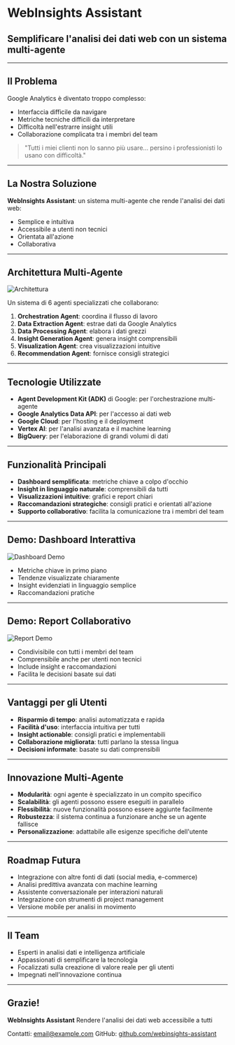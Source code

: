 # WebInsights Assistant
## Semplificare l'analisi dei dati web con un sistema multi-agente

---

## Il Problema

Google Analytics è diventato troppo complesso:
- Interfaccia difficile da navigare
- Metriche tecniche difficili da interpretare
- Difficoltà nell'estrarre insight utili
- Collaborazione complicata tra i membri del team

> "Tutti i miei clienti non lo sanno più usare... persino i professionisti lo usano con difficoltà."

---

## La Nostra Soluzione

**WebInsights Assistant**: un sistema multi-agente che rende l'analisi dei dati web:
- Semplice e intuitiva
- Accessibile a utenti non tecnici
- Orientata all'azione
- Collaborativa

---

## Architettura Multi-Agente

![Architettura](architecture_diagram.png)

Un sistema di 6 agenti specializzati che collaborano:
1. **Orchestration Agent**: coordina il flusso di lavoro
2. **Data Extraction Agent**: estrae dati da Google Analytics
3. **Data Processing Agent**: elabora i dati grezzi
4. **Insight Generation Agent**: genera insight comprensibili
5. **Visualization Agent**: crea visualizzazioni intuitive
6. **Recommendation Agent**: fornisce consigli strategici

---

## Tecnologie Utilizzate

- **Agent Development Kit (ADK)** di Google: per l'orchestrazione multi-agente
- **Google Analytics Data API**: per l'accesso ai dati web
- **Google Cloud**: per l'hosting e il deployment
- **Vertex AI**: per l'analisi avanzata e il machine learning
- **BigQuery**: per l'elaborazione di grandi volumi di dati

---

## Funzionalità Principali

- **Dashboard semplificata**: metriche chiave a colpo d'occhio
- **Insight in linguaggio naturale**: comprensibili da tutti
- **Visualizzazioni intuitive**: grafici e report chiari
- **Raccomandazioni strategiche**: consigli pratici e orientati all'azione
- **Supporto collaborativo**: facilita la comunicazione tra i membri del team

---

## Demo: Dashboard Interattiva

![Dashboard Demo](dashboard_demo.png)

- Metriche chiave in primo piano
- Tendenze visualizzate chiaramente
- Insight evidenziati in linguaggio semplice
- Raccomandazioni pratiche

---

## Demo: Report Collaborativo

![Report Demo](report_demo.png)

- Condivisibile con tutti i membri del team
- Comprensibile anche per utenti non tecnici
- Include insight e raccomandazioni
- Facilita le decisioni basate sui dati

---

## Vantaggi per gli Utenti

- **Risparmio di tempo**: analisi automatizzata e rapida
- **Facilità d'uso**: interfaccia intuitiva per tutti
- **Insight actionable**: consigli pratici e implementabili
- **Collaborazione migliorata**: tutti parlano la stessa lingua
- **Decisioni informate**: basate su dati comprensibili

---

## Innovazione Multi-Agente

- **Modularità**: ogni agente è specializzato in un compito specifico
- **Scalabilità**: gli agenti possono essere eseguiti in parallelo
- **Flessibilità**: nuove funzionalità possono essere aggiunte facilmente
- **Robustezza**: il sistema continua a funzionare anche se un agente fallisce
- **Personalizzazione**: adattabile alle esigenze specifiche dell'utente

---

## Roadmap Futura

- Integrazione con altre fonti di dati (social media, e-commerce)
- Analisi predittiva avanzata con machine learning
- Assistente conversazionale per interazioni naturali
- Integrazione con strumenti di project management
- Versione mobile per analisi in movimento

---

## Il Team

- Esperti in analisi dati e intelligenza artificiale
- Appassionati di semplificare la tecnologia
- Focalizzati sulla creazione di valore reale per gli utenti
- Impegnati nell'innovazione continua

---

## Grazie!

**WebInsights Assistant**
Rendere l'analisi dei dati web accessibile a tutti

Contatti: [email@example.com](mailto:email@example.com)
GitHub: [github.com/webinsights-assistant](https://github.com/webinsights-assistant)
